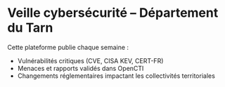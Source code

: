# Veille cybersécurité – Département du Tarn

Cette plateforme publie chaque semaine :

* Vulnérabilités critiques (CVE, CISA KEV, CERT-FR)
* Menaces et rapports validés dans OpenCTI
* Changements réglementaires impactant les collectivités territoriales